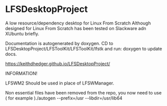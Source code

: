 # LFSDesktopProject
A low resource/dependency desktop for Linux From Scratch
Although designed for Linux From Scratch has been tested on Slackware adn XUbuntu briefly.

Documentation is autogenerated by doxygen.
CD to LFSDesktopProject/LFSToolKit/LFSToolKit/lfstk and run:
doxygen
to update docs.

https://keithdhedger.github.io/LFSDesktopProject/

INFORMATION!

LFSWM2 Should be used in place of LFSWManager.

Non essential files  have been removed from the repo, you now need to use ( for example )./autogen --prefix=/usr --libdir=/usr/lib64

